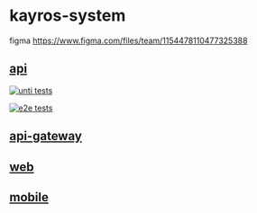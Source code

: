 # kayros-system

 figma https://www.figma.com/files/team/1154478110477325388
 
## [api](*/api)

[![unti tests](https://github.com/brunomarchasson/kayros-system/actions/workflows/tests-unit.yml/badge.svg)](https://github.com/brunomarchasson/kayros-system/actions/workflows/tests-unit.yml)

[![e2e tests](https://github.com/brunomarchasson/kayros-system/actions/workflows/tests-e2e.yml/badge.svg)](https://github.com/brunomarchasson/kayros-system/actions/workflows/tests-e2e.yml)

## [api-gateway](/api-gw)

## [web](/web)

## [mobile](/KayrosStock)

